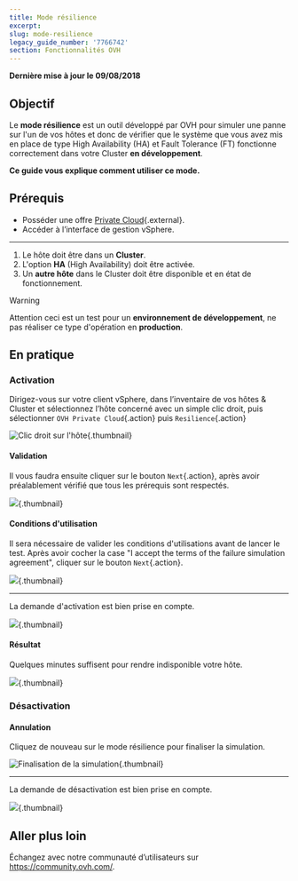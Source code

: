 ```yaml
---
title: Mode résilience
excerpt:
slug: mode-resilience
legacy_guide_number: '7766742'
section: Fonctionnalités OVH
---
```


**Dernière mise à jour le 09/08/2018**

## Objectif

Le **mode résilience** est un outil développé par OVH pour simuler une panne sur l'un de vos hôtes et donc de vérifier que le système que vous avez mis en place de type High Availability (HA) et Fault Tolerance (FT) fonctionne correctement dans votre Cluster **en développement**.

**Ce guide vous explique comment utiliser ce mode.**

## Prérequis

* Posséder une offre [Private Cloud](https://www.ovh.com/fr/private-cloud/){.external}.
* Accéder à l’interface de gestion vSphere.

****

1. Le hôte doit être dans un **Cluster**.
2. L'option **HA** (High Availability) doit être activée.
3. Un **autre hôte** dans le Cluster doit être disponible et en état de fonctionnement.

> [!warning]
>
> Attention ceci est un test pour un **environnement de développement**, ne pas réaliser ce type d'opération en **production**.
> 

## En pratique

### Activation

Dirigez-vous sur votre client vSphere, dans l’inventaire de vos hôtes & Cluster et sélectionnez l’hôte concerné avec un simple clic droit, puis sélectionner `OVH Private Cloud`{.action} puis `Resilience`{.action}

![Clic droit sur l'hôte](images/Resilience_01.png){.thumbnail}


#### Validation

Il vous faudra ensuite cliquer sur le bouton `Next`{.action}, après avoir préalablement vérifié que tous les prérequis sont respectés.

![](images/Resilience_02.png){.thumbnail}

#### Conditions d'utilisation

Il sera nécessaire de valider les conditions d'utilisations avant de lancer le test. Après avoir cocher la case "I accept the terms of the failure simulation agreement", cliquer sur le bouton `Next`{.action}.

![](images/Resilience_03.png){.thumbnail}

****

La demande d'activation est bien prise en compte.

![](images/Resilience_04.png){.thumbnail}

#### Résultat

Quelques minutes suffisent pour rendre indisponible votre hôte.

![](images/Resilience_05.png){.thumbnail}

### Désactivation

#### Annulation

Cliquez de nouveau sur le mode résilience pour finaliser la simulation.

![Finalisation de la simulation](images/Resilience_06.png){.thumbnail}

****

La demande de désactivation est bien prise en compte.

![](images/Resilience_07.png){.thumbnail}

## Aller plus loin

Échangez avec notre communauté d’utilisateurs sur <https://community.ovh.com/>.
